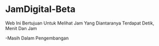 # JamDigital-Beta

Web Ini Bertujuan Untuk Melihat Jam Yang Diantaranya Terdapat Detik, Menit Dan Jam

-Masih Dalam Pengembangan
